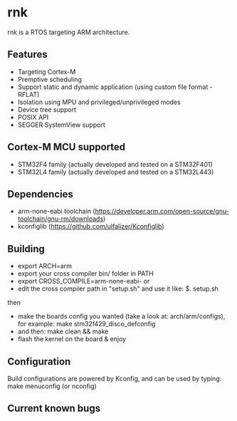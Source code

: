 rnk
===

rnk is a RTOS targeting ARM architecture.

Features
--------

  * Targeting Cortex-M
  * Premptive scheduling
  * Support static and dynamic application (using custom file format - RFLAT)
  * Isolation using MPU and privileged/unprivileged modes
  * Device tree support
  * POSIX API
  * SEGGER SystemView support
  
Cortex-M MCU supported
----------------------

  * STM32F4 family (actually developed and tested on a STM32F401)
  * STM32L4 family (actually developed and tested on a STM32L443)

Dependencies
------------
  * arm-none-eabi toolchain (https://developer.arm.com/open-source/gnu-toolchain/gnu-rm/downloads)
  * kconfiglib (https://github.com/ulfalizer/Kconfiglib)

Building
--------
  * export ARCH=arm
  * export your cross compiler bin/ folder in PATH
  * export CROSS_COMPILE=arm-none-eabi-
or
  * edit the cross compiler path in "setup.sh" and use it like: $. setup.sh
  
then
  * make the boards config you wanted (take a look at: arch/arm/configs), for example: make stm32f429_disco_defconfig
  * and then: make clean && make
  * flash the kernel on the board & enjoy
  
Configuration
-------------

Build configurations are powered by Kconfig, and can be used by typing: make menuconfig (or nconfig)

Current known bugs
------------------
